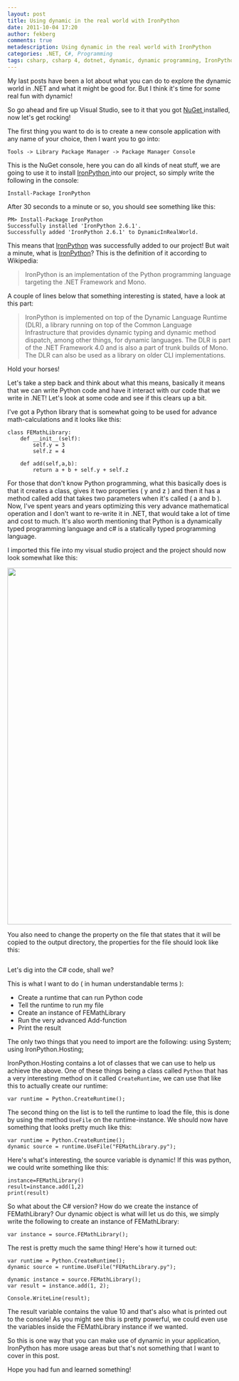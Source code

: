 ```yaml
---
layout: post
title: Using dynamic in the real world with IronPython
date: 2011-10-04 17:20
author: fekberg
comments: true
metadescription: Using dynamic in the real world with IronPython
categories: .NET, C#, Programming
tags: csharp, csharp 4, dotnet, dynamic, dynamic programming, IronPython
---
```

My last posts have been a lot about what you can do to explore the dynamic world in .NET and what it might be good for. But I think it's time for some real fun with dynamic!

So go ahead and fire up Visual Studio, see to it that you got <a href="http://nuget.codeplex.com/">NuGet </a>installed, now let's get rocking!<!--excerpt-->

The first thing you want to do is to create a new console application with any name of your choice, then I want you to go into:

	Tools -> Library Package Manager -> Package Manager Console

This is the NuGet console, here you can do all kinds of neat stuff, we are going to use it to install <a href="http://ironpython.net/">IronPython </a>into our project, so simply write the following in the console:

	Install-Package IronPython

After 30 seconds to a minute or so, you should see something like this:

	PM> Install-Package IronPython 
	Successfully installed 'IronPython 2.6.1'.
	Successfully added 'IronPython 2.6.1' to DynamicInRealWorld.

This means that <a href="http://ironpython.net/">IronPython</a> was successfully added to our project! But wait a minute, what is <a href="http://ironpython.net/">IronPython</a>? This is the definition of it according to Wikipedia:

<blockquote>IronPython is an implementation of the Python programming language targeting the .NET Framework and Mono.</blockquote>

A couple of lines below that something interesting is stated, have a look at this part:

<blockquote>IronPython is implemented on top of the Dynamic Language Runtime (DLR), a library running on top of the Common Language Infrastructure that provides dynamic typing and dynamic method dispatch, among other things, for dynamic languages. The DLR is part of the .NET Framework 4.0 and is also a part of trunk builds of Mono. The DLR can also be used as a library on older CLI implementations.</blockquote>

Hold your horses!

Let's take a step back and think about what this means, basically it means that we can write Python code and have it interact with our code that we write in .NET! Let's look at some code and see if this clears up a bit.

I've got a Python library that is somewhat going to be used for advance math-calculations and it looks like this:

	class FEMathLibrary:
		def __init__(self):
			self.y = 3
			self.z = 4

		def add(self,a,b):
			return a + b + self.y + self.z

For those that don't know Python programming, what this basically does is that it creates a class, gives it two properties ( y and z ) and then it has a method called add that takes two parameters when it's called ( a and b ). Now, I've spent years and years optimizing this very advance mathematical operation and I don't want to re-write it in .NET, that would take a lot of time and cost to much. It's also worth mentioning that Python is a dynamically typed programming language and c# is a statically typed programming language.

I imported this file into my visual studio project and the project should now look somewhat like this:

<img src="http://dl.dropbox.com/u/4396175/ironpython.png" alt="" style="width: 800px;"/>

You also need to change the property on the file that states that it will be copied to the output directory, the properties for the file should look like this:

<img src="http://dl.dropbox.com/u/4396175/ironpython_propertywindow.png" alt="" />

Let's dig into the C# code, shall we?

This is what I want to do ( in human understandable terms ):
<ul>
	<li>Create a runtime that can run Python code</li>
	<li>Tell the runtime to run my file</li>
	<li>Create an instance of FEMathLibrary</li>
	<li>Run the very advanced Add-function</li>
	<li>Print the result</li>
</ul>

The only two things that you need to import are the following:
	using System;
	using IronPython.Hosting;

IronPython.Hosting contains a lot of classes that we can use to help us achieve the above. One of these things being a class called `Python` that has a very interesting method on it called `CreateRuntime`, we can use that like this to actually create our runtime:

	var runtime = Python.CreateRuntime();

The second thing on the list is to tell the runtime to load the file, this is done by using the method `UseFile` on the runtime-instance. We should now have something that looks pretty much like this:

	var runtime = Python.CreateRuntime();
	dynamic source = runtime.UseFile("FEMathLibrary.py");

Here's what's interesting, the source variable is dynamic! If this was python, we could write something like this:

	instance=FEMathLibrary()
	result=instance.add(1,2)
	print(result)

So what about the C# version? How do we create the instance of FEMathLibrary? Our dynamic object is what will let us do this, we simply write the following to create an instance of FEMathLibrary:

	var instance = source.FEMathLibrary();

The rest is pretty much the same thing! Here's how it turned out:

	var runtime = Python.CreateRuntime();
	dynamic source = runtime.UseFile("FEMathLibrary.py");

	dynamic instance = source.FEMathLibrary();
	var result = instance.add(1, 2);

	Console.WriteLine(result);

The result variable contains the value 10 and that's also what is printed out to the console! As you might see this is pretty powerful, we could even use the variables inside the FEMathLibrary instance if we wanted.

So this is one way that you can make use of dynamic in your application, IronPython has more usage areas but that's not something that I want to cover in this post.

Hope you had fun and learned something!

